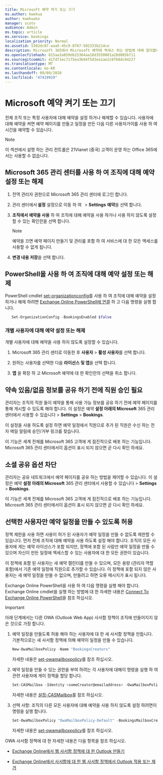 ```yaml
---
title: Microsoft 예약 켜기 또는 끄기
ms.author: kwekua
author: kwekuako
manager: scotv
audience: Admin
ms.topic: article
ms.service: bookings
localization_priority: Normal
ms.assetid: 5382dc07-aaa5-45c9-8767-502333b214ce
description: Microsoft 365에서 Microsoft 예약에 액세스 하는 방법에 대해 알아봅니다.
ms.openlocfilehash: 815aa3a859db15364aa18d3550001a28d085b711
ms.sourcegitcommit: 41fd71ec7175ea3b94f5d3ea1ae2c8fb8dc84227
ms.translationtype: MT
ms.contentlocale: ko-KR
ms.lasthandoff: 09/09/2020
ms.locfileid: "47419919"
---
```

# <a name="turn-microsoft-bookings-on-or-off"></a>Microsoft 예약 켜기 또는 끄기

전체 조직 또는 특정 사용자에 대해 예약을 설정 하거나 해제할 수 있습니다. 사용자에 대해 예약을 켜면 예약 페이지를 만들고 일정을 만든 다음 다른 사용자가이를 사용 하 여 시간을 예약할 수 있습니다.

> [!NOTE]
> 이 섹션에서 설명 하는 관리 컨트롤은 21Vianet (중국) 고객이 운영 하는 Office 365에서는 사용할 수 없습니다.

## <a name="turn-bookings-on-or-off-for-your-organization-using-the-microsoft-365-admin-center"></a>Microsoft 365 관리 센터를 사용 하 여 조직에 대해 예약 설정 또는 해제

1. 전역 관리자 권한으로 Microsoft 365 관리 센터에 로그인 합니다.

2. 관리 센터에서 **설정** 설정으로 이동 하 여   \> **Settings** **예약**을 선택 합니다.

3. **조직에서 예약을 사용** 하 여 조직에 대해 예약을 사용 하거나 사용 하지 않도록 설정할 수 있는 확인란을 선택 합니다.

   > [!NOTE]
   > 예약을 끄면 예약 페이지 만들기 및 관리를 포함 하 여 서비스에 대 한 모든 액세스를 사용할 수 없게 됩니다.

4. **변경 내용 저장**을 선택 합니다.

## <a name="turn-bookings-on-or-off-for-your-organization-using-powershell"></a>PowerShell을 사용 하 여 조직에 대해 예약 설정 또는 해제

PowerShell cmdlet [set-organizationconfig](https://docs.microsoft.com/powershell/module/exchange/set-organizationconfig)를 사용 하 여 조직에 대해 예약을 설정 하거나 해제 하려면 [Exchange Online PowerShell에 연결]() 하 고 다음 명령을 실행 합니다.

```PowerShell
   Set-OrganizationConfig -BookingsEnabled $false
```

### <a name="turn-bookings-on-or-off-for-individual-users"></a>개별 사용자에 대해 예약 설정 또는 해제

개별 사용자에 대해 예약을 사용 하지 않도록 설정할 수 있습니다.

1. Microsoft 365 관리 센터로 이동한 후 **사용자** \> **활성 사용자**를 선택 합니다.

1. 원하는 사용자를 선택한 다음 **라이선스 및 앱**을 선택 합니다.

1. **앱** 을 확장 하 고 Microsoft 예약에 대 한 확인란의 선택을 취소 합니다.

## <a name="require-staff-approvals-before-sharing-freebusy-information"></a>약속 있음/없음 정보를 공유 하기 전에 직원 승인 필요

관리자는 조직의 직원 들이 예약을 통해 사용 가능 정보를 공유 하기 전에 예약 페이지를 통해 게시할 수 있도록 해야 합니다. 이 설정은 예약 **설정 아래의 Microsoft** 365 관리 센터에서 사용할 수 있습니다 \> **Settings** \> **Bookings**.

이 설정을 사용 하도록 설정 하면 예약 일정에서 직원으로 추가 된 직원은 수신 하는 전자 메일 알림에 승인/거부 링크를 찾습니다.

이 기능은 세계 전체를 Microsoft 365 고객에 게 점진적으로 배포 하는 기능입니다. Microsoft 365 관리 센터에서이 옵션이 표시 되지 않으면 곧 다시 확인 하세요.

## <a name="block-social-sharing-options"></a>소셜 공유 옵션 차단

관리자는 공유 네트워크에서 예약 페이지를 공유 하는 방법을 제어할 수 있습니다. 이 설정은 예약 **설정 아래의 Microsoft** 365 관리 센터에서 사용할 수 있습니다 \> **Settings** \> **Bookings**.

이 기능은 세계 전체를 Microsoft 365 고객에 게 점진적으로 배포 하는 기능입니다. Microsoft 365 관리 센터에서이 옵션이 표시 되지 않으면 곧 다시 확인 하세요.

## <a name="allow-only-selected-users-to-create-bookings-calendars"></a>선택한 사용자만 예약 일정을 만들 수 있도록 허용

정책 제한을 사용 하면 사용이 허가 된 사용자가 예약 일정을 만들 수 없도록 제한할 수 있습니다. 먼저 전체 조직에 대해 예약을 사용 하도록 설정 해야 합니다. 조직의 모든 사용자에 게는 예약 라이선스가 포함 되지만, 정책에 포함 된 사람만 예약 일정을 만들 수 있으며 자신이 만든 일정에 액세스할 수 있는 사용자에 대 한 모든 권한이 있습니다.

이 정책에 포함 된 사용자는 새 예약 캘린더를 만들 수 있으며, 모든 용량 (관리자 역할 포함)에서 기존 예약 일정에 직원으로 추가할 수 있습니다. 이 정책에 포함 되지 않은 사용자는 새 예약 일정을 만들 수 없으며, 만들려고 하면 오류 메시지가 표시 됩니다.

Exchange Online PowerShell을 사용 하 여 다음 명령을 실행 해야 합니다. Exchange Online cmdlet을 실행 하는 방법에 대 한 자세한 내용은 [Connect To Exchange Online PowerShell](https://docs.microsoft.com/powershell/exchange/connect-to-exchange-online-powershell)을 참조 하십시오.

> [!IMPORTANT]
> 아래 단계에서는 다른 OWA (Outlook Web App) 사서함 정책이 조직에 만들어지지 않은 것으로 가정 합니다.

1. 예약 일정을 만들도록 허용 해야 하는 사용자에 대 한 새 사서함 정책을 만듭니다. 기본적으로는 새 사서함 정책에 의해 예약이 일정을 만들 수 있습니다.

   ```PowerShell
   New-OwaMailboxPolicy -Name "BookingsCreators"
   ```

   자세한 내용은 [set-owamailboxpolicy](https://docs.microsoft.com/powershell/module/exchange/new-owamailboxpolicy)를 참조 하십시오.

2. 예약 일정을 만들 수 있는 권한을 부여 하려는 각 사용자에 대해이 명령을 실행 하 여 관련 사용자에 게이 정책을 할당 합니다.

   ```PowerShell
   Set-CASMailbox -Identity <someCreator@emailaddress> -OwaMailboxPolicy "BookingsCreators"
   ```

   자세한 내용은 [설정-CASMailbox](https://docs.microsoft.com/powershell/module/exchange/set-casmailbox)를 참조 하십시오.

3. 선택 사항: 조직의 다른 모든 사용자에 대해 예약을 사용 하지 않도록 설정 하려면이 명령을 실행 합니다.

   ```PowerShell
   Set-OwaMailboxPolicy "OwaMailboxPolicy-Default" -BookingsMailboxCreationEnabled:$false
   ```

   자세한 내용은 [set-owamailboxpolicy](https://docs.microsoft.com/powershell/module/exchange/set-owamailboxpolicy)를 참조 하십시오.

OWA 사서함 정책에 대 한 자세한 내용은 다음 항목을 참조 하십시오.

- [Exchange Online에서 웹 사서함 정책에 대 한 Outlook 만들기](https://docs.microsoft.com/exchange/clients-and-mobile-in-exchange-online/outlook-on-the-web/create-outlook-web-app-mailbox-policy)

- [Exchange Online에서 사서함에 대 한 웹 사서함 정책에서 Outlook 적용 또는 제거](https://docs.microsoft.com/exchange/clients-and-mobile-in-exchange-online/outlook-on-the-web/create-outlook-web-app-mailbox-policy)